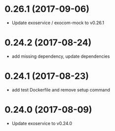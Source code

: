 # 0.26.1 (2017-09-06)

* Update exoservice / exocom-mock to v0.26.1

# 0.24.2 (2017-08-24)

* add missing dependency, update dependencies

# 0.24.1 (2017-08-23)

* add test Dockerfile and remove setup command

# 0.24.0 (2017-08-09)

* Update exoservice to v0.24.0
